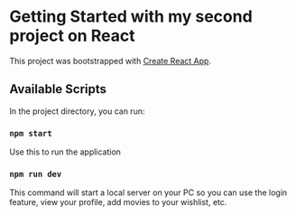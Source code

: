 # Getting Started with my second project on React

This project was bootstrapped with [Create React App](https://github.com/facebook/create-react-app).

## Available Scripts

In the project directory, you can run:

### `npm start`

Use this to run the application

### `npm run dev`

This command will start a local server on your PC so you can use the login feature, view your profile, add movies to your wishlist, etc.
